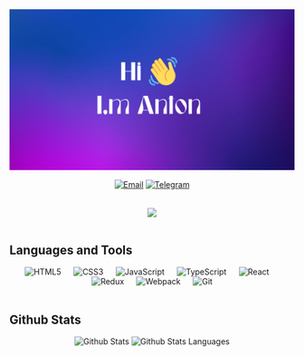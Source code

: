 <img src="./header.png" alt="альтернативный текст">

<div align="center">

[![Email](https://img.shields.io/badge/tonywk@ya.ru-f3f3f3?style=for-the-badge&logo=gmail)](mailto:tonywk@ya.ru)
[![Telegram](https://img.shields.io/badge/@tonywk?style=for-the-badge&logo=telegram&logoColor=white)](https://t.me/tonywk)

</div>
<br/>

<div align="center">
  <img src="https://media.giphy.com/media/vrxxqQbyRxYi6scCjT/giphy.gif" align="center" />
</div>  
<br/> 

## Languages and Tools

<div align="center"> 
  
  <img height="70px" src="https://cdn.jsdelivr.net/gh/devicons/devicon/icons/html5/html5-original-wordmark.svg" alt="HTML5" alt="HTML5"/>
    &emsp; 
  <img height="70px" src="https://cdn.jsdelivr.net/gh/devicons/devicon/icons/css3/css3-original-wordmark.svg" alt="CSS3"/>
    &emsp; 
  <img height="70px" src="https://cdn.jsdelivr.net/gh/devicons/devicon/icons/javascript/javascript-original.svg" alt="JavaScript"/>
    &emsp; 
  <img height="70px" src="https://cdn.jsdelivr.net/gh/devicons/devicon/icons/typescript/typescript-original.svg" alt="TypeScript" />
    &emsp; 
  <img height="70px" src="https://cdn.jsdelivr.net/gh/devicons/devicon/icons/react/react-original-wordmark.svg" alt="React" />
    &emsp; 
  <img height="70px" src="https://cdn.jsdelivr.net/gh/devicons/devicon/icons/redux/redux-original.svg" alt="Redux" />
    &emsp; 
  <img height="70px" src="https://cdn.jsdelivr.net/gh/devicons/devicon/icons/webpack/webpack-original.svg" alt="Webpack"/>
    &emsp;
  <img height="70px" src="https://cdn.jsdelivr.net/gh/devicons/devicon/icons/git/git-original.svg" alt="Git"/>
  
</div>
<br/>  

## Github Stats  <div align="center">
<div align="center">
  <img align=top src="https://github-readme-stats.vercel.app/api?username=tonywkx&show_icons=true&count_private=true&hide_border=true&title_color=444e59&icon_color=f05237" alt="Github Stats"/>
  <img align=top width="345px" src="https://github-readme-stats.vercel.app/api/top-langs/?username=tonywkx&hide_border=true&layout=compact&title_color=444e59"  alt="Github Stats Languages"/>
<div>
<br />
